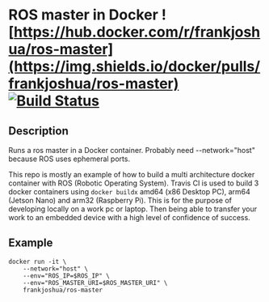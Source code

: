 # ROS master in Docker ![https://hub.docker.com/r/frankjoshua/ros-master](https://img.shields.io/docker/pulls/frankjoshua/ros-master) [![Build Status](https://travis-ci.org/frankjoshua/docker-ros-master.svg?branch=master)](https://travis-ci.org/frankjoshua/docker-ros-master)

## Description

Runs a ros master in a Docker container. Probably need --network="host" because ROS uses ephemeral ports.

This repo is mostly an example of how to build a multi architecture docker container with ROS (Robotic Operating System). Travis CI is used to build 3 docker containers using `docker buildx` amd64 (x86 Desktop PC), arm64 (Jetson Nano) and arm32 (Raspberry Pi). This is for the purpose of developing locally on a work pc or laptop. Then being able to transfer your work to an embedded device with a high level of confidence of success.

## Example

```
docker run -it \
    --network="host" \
    --env="ROS_IP=$ROS_IP" \
    --env="ROS_MASTER_URI=$ROS_MASTER_URI" \
    frankjoshua/ros-master
```
